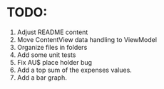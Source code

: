 #  TODO:

1. Adjust README content
2. Move ContentView data handling to ViewModel
3. Organize files in folders
4. Add some unit tests
5. Fix AU$ place holder bug
6. Add a top sum of the expenses values.
7. Add a bar graph.


